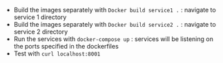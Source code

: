 - Build  the images separately with `Docker build service1 .` : navigate to service 1 directory
- Build  the images separately with `Docker build service2 .` : navigate to service 2 directory
- Run the services with `docker-compose up` : services will be listening on the ports specified in the dockerfiles
- Test with `curl localhost:8001`

